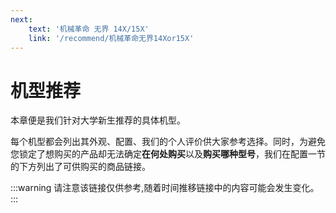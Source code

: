 ```yaml
---
next:
    text: '机械革命 无界 14X/15X'
    link: '/recommend/机械革命无界14Xor15X'
---
```


# 机型推荐

本章便是我们针对大学新生推荐的具体机型。

每个机型都会列出其外观、配置、我们的个人评价供大家参考选择。同时，为避免您锁定了想购买的产品却无法确定**在何处购买**以及**购买哪种型号**，我们在配置一节的下方列出了可供购买的商品链接。

:::warning
请注意该链接仅供参考,随着时间推移链接中的内容可能会发生变化。
:::
